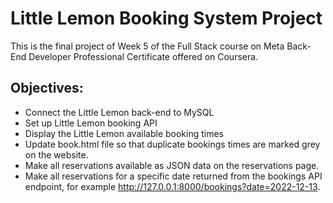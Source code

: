 # Little Lemon Booking System Project

This is the final project of Week 5 of the Full Stack course on Meta Back-End Developer Professional Certificate offered on Coursera. 

<h2> Objectives: </h2> 

- Connect the Little Lemon back-end to MySQL
- Set up Little Lemon booking API
- Display the Little Lemon available booking times
- Update book.html file so that duplicate bookings times are marked grey on the website.
- Make all reservations available as JSON data on the reservations page. 
- Make all reservations for a specific date returned from the bookings API endpoint, for example  http://127.0.0.1:8000/bookings?date=2022-12-13.
